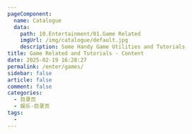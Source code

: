 ```yaml
---
pageComponent:
  name: Catalogue
  data:
    path: 10.Entertainment/01.Game Related
    imgUrl: /img/catalogue/default.jpg
    description: Some Handy Game Utilities and Tutorials
title: Game Related and Tutorials - Content
date: 2025-02-19 16:28:27
permalink: /enter/games/
sidebar: false
article: false
comment: false
categories:
  - 目录页
  - 娱乐-目录页
tags:
  - 
---
```

